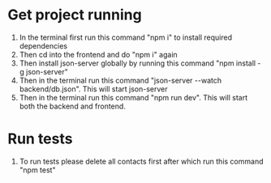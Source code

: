 # Get project running

1. In the terminal first run this command "npm i" to install required dependencies
2. Then cd into the frontend and do "npm i" again
3. Then install json-server globally by running this command "npm install -g json-server"
2. Then in the terminal run this command "json-server --watch backend/db.json". This will start json-server
3. Then in the terminal run this command "npm run dev". This will start both the backend and frontend.

# Run tests
1. To run tests please delete all contacts first after which run this command "npm test"
